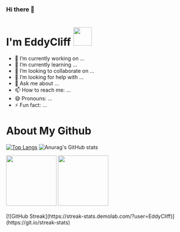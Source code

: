 ### Hi there 👋

<!--
**EddyCliff/EddyCliff** is a ✨ _special_ ✨ repository because its `README.md` (this file) appears on your GitHub profile.

Here are some ideas to get you started:
-->
# I'm EddyCliff <img src="https://media.giphy.com/media/12oufCB0MyZ1Go/giphy.gif" width="50">
- 🔭 I’m currently working on ...
- 🌱 I’m currently learning ...
- 👯 I’m looking to collaborate on ...
- 🤔 I’m looking for help with ...
- 💬 Ask me about ...
- 📫 How to reach me: ...
- 😄 Pronouns: ...
- ⚡ Fun fact: ...

# About My Github
[![Top Langs](https://github-readme-stats.vercel.app/api/top-langs/?username=EddyCliff&layout=compact)](https://github.com/anuraghazra/github-readme-stats)
![Anurag's GitHub stats](https://github-readme-stats.vercel.app/api?username=EddyCliff&show_icons=true&theme=default)

<img align="" height="137px" src="https://github-readme-stats-git-masterrstaa-rickstaa.vercel.app/api?username=EddyCliff&hide_title=true&hide_border=false&show_icons=true&include_all_commits=true&&theme=default" />
<img align="" height="137px" src="https://github-readme-stats-git-masterrstaa-rickstaa.vercel.app/api/top-langs/?username=EddyCliff&hide_title=true&hide_border=false&layout=compact&langs_count=6&theme=default" /><br><br>
[![GitHub Streak](https://streak-stats.demolab.com/?user=EddyCliff)](https://git.io/streak-stats)
